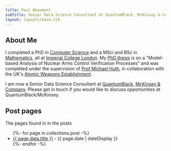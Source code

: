 ```yaml
---
title: Paul Beaumont
subtitle: Senior Data Science Consultant at QuantumBlack, McKinsey & Company
layout: layouts/base.njk
---
```



## About Me

I completed a PhD in <a href="http://www.imperial.ac.uk/computing">Computer Science</a> and a MSci and BSc in <a href="http://www.imperial.ac.uk/mathematics">Mathematics</a>, all at <a href="https://www.imperial.ac.uk">Imperial College London</a>. My <a href="http://hdl.handle.net/10044/1/54653">PhD thesis</a> is on a "Model-based Analysis of Nuclear Arms Control Verification Processes" and was completed under the supervision of <a href="https://www.doc.ic.ac.uk/~mrh/">Prof Michael Huth</a>, in collaboration with the UK's <a href="http://www.awe.co.uk/">Atomic Weapons Establishment</a>.

I am now a Senior Data Science Consultant at <a href="https://www.quantumblack.com/">QuantumBlack</a>, <a href="https://www.mckinsey.com/">McKinsey & Company</a>. Please get in touch if you would like to discuss opportunities at QuantumBlack/McKinsey.


## Post pages

The pages found in in the posts

<ul class="listing">
{%- for page in collections.post -%}
  <li>
    <a href="{{ page.url }}">{{ page.data.title }}</a> -
    <time datetime="{{ page.date }}">{{ page.date | dateDisplay }}</time>
  </li>
{%- endfor -%}
</ul>



